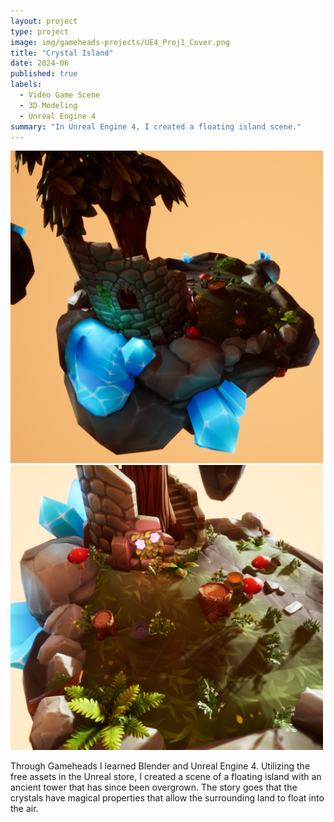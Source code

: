 ```yaml
---
layout: project
type: project
image: img/gameheads-projects/UE4_Proj1_Cover.png
title: "Crystal Island"
date: 2024-06
published: true
labels:
  - Video Game Scene
  - 3D Modeling
  - Unreal Engine 4
summary: "In Unreal Engine 4, I created a floating island scene."
---
```


<div>
  <img width="500px" src="../img/gameheads-projects/UE4_Proj2 copy.png" class="img-thumbnail" >
  <img width="500px" src="../img/gameheads-projects/UE4_Proj4 copy.png" class="img-thumbnail" >
</div>

Through Gameheads I learned Blender and Unreal Engine 4. Utilizing the free assets in the Unreal store, I created a scene of a floating island with an ancient tower that has since been overgrown. The story goes that the crystals have magical properties that allow the surrounding land to float into the air. 

